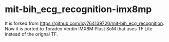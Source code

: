 # mit-bih_ecg_recognition-imx8mp
It is forked from https://github.com/lxy764139720/mit-bih_ecg_recognition. Now it is ported to Toradex Verdin iMX8M Plust SoM that uses TF Lite instead of the orignal TF. 
